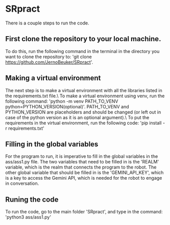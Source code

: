 # SRpract
There is a couple steps to run the code.

## First clone the repository to your local machine. 
To do this, run the following command in the terminal in the directory you want to clone the repository to: 'git clone https://github.com/JernoBeuker/SRpract'.

## Making a virtual environment
The next step is to make a virtual environment with all the libraries listed in the requirements.txt file.\\
To make a virtual environment using venv, run the following command: 'python -m venv PATH_TO_VENV python=PYTHON_VERSION(optional)'. PATH_TO_VENV and PYTHON_VERSION are placeholders and should be changed (or left out in case of the python version as it is an optional argument).\\
To put the requirements in the virtual environment, run the following code: 'pip install -r requirements.txt'

## Filling in the global variables
For the program to run, it is imperative to fill in the global variables in the ass/ass1.py file. The two variables that need to be filled in is the 'REALM' variable, which is the realm that connects the program to the robot. The other global variable that should be filled in is the 'GEMINI_API_KEY', which is a key to access the Gemini API, which is needed for the robot to engage in conversation.

## Runing the code
To run the code, go to the main folder 'SRpract', and type in the command: 'python3 ass/ass1.py'
